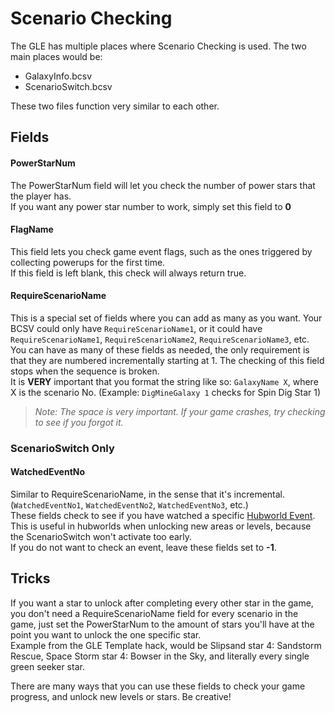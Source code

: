 # Scenario Checking

The GLE has multiple places where Scenario Checking is used. The two main places would be:
- GalaxyInfo.bcsv
- ScenarioSwitch.bcsv

These two files function very similar to each other.
## Fields

#### PowerStarNum
The PowerStarNum field will let you check the number of power stars that the player has.<br/>
If you want any power star number to work, simply set this field to **0**

#### FlagName
This field lets you check game event flags, such as the ones triggered by collecting powerups for the first time.<br/>
If this field is left blank, this check will always return true.

#### RequireScenarioName
This is a special set of fields where you can add as many as you want. Your BCSV could only have `RequireScenarioName1`, or it could have `RequireScenarioName1`, `RequireScenarioName2`, `RequireScenarioName3`, etc.<br/>
You can have as many of these fields as needed, the only requirement is that they are numbered incrementally starting at 1. The checking of this field stops when the sequence is broken.<br/>
It is **VERY** important that you format the string like so: `GalaxyName X`, where X is the scenario No. (Example: `DigMineGalaxy 1` checks for Spin Dig Star 1)
> *Note: The space is very important. If your game crashes, try checking to see if you forgot it.*

### ScenarioSwitch Only
#### WatchedEventNo
Similar to RequireScenarioName, in the sense that it's incremental. (`WatchedEventNo1`, `WatchedEventNo2`, `WatchedEventNo3`, etc.)<br/>
These fields check to see if you have watched a specific [Hubworld Event](/Hubworld.md#hubworld-events). This is useful in hubworlds when unlocking new areas or levels, because the ScenarioSwitch won't activate too early.<br/>
If you do not want to check an event, leave these fields set to **-1**.

## Tricks
If you want a star to unlock after completing every other star in the game, you don't need a RequireScenarioName field for every scenario in the game, just set the PowerStarNum to the amount of stars you'll have at the point you want to unlock the one specific star.<br/>
Example from the GLE Template hack, would be Slipsand star 4: Sandstorm Rescue, Space Storm star 4: Bowser in the Sky, and literally every single green seeker star.


There are many ways that you can use these fields to check your game progress, and unlock new levels or stars. Be creative!
